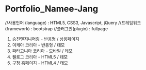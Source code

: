 # Portfolio_Namee-Jang

//사용언어 (language)
 : HTML5, CSS3, Javascript, jQuery
//프레임워크(framework)
 : bootstrap
//플러그인(plugin)
 : fullpage

1. 승진엔지니어링 - 반응형 / 상용페이지
2. 이케아 코리아 - 반응형 / 데모
3. 파타고니아 코리아 - 모바일 / 데모
4. 켈로그 코리아 - HTML5 / 데모
5. 구청 홈페이지 - HTML4 / 데모
